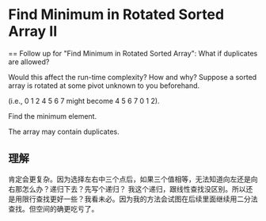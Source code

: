 # Find Minimum in Rotated Sorted Array II
==
Follow up for "Find Minimum in Rotated Sorted Array":
What if duplicates are allowed?

Would this affect the run-time complexity? How and why?
Suppose a sorted array is rotated at some pivot unknown to you beforehand.

(i.e., 0 1 2 4 5 6 7 might become 4 5 6 7 0 1 2).

Find the minimum element.

The array may contain duplicates.

## 理解
肯定会更复杂。因为选择左右中三个点后，如果三个值相等，无法知道向左还是向右那怎么办？递归下去？先写个递归？
我这个递归，跟线性查找没区别。所以还是用限行查找更好一些？我看未必。因为我的方法会试图在后续里面继续用二分法查找。但空间的确更吃亏了。
